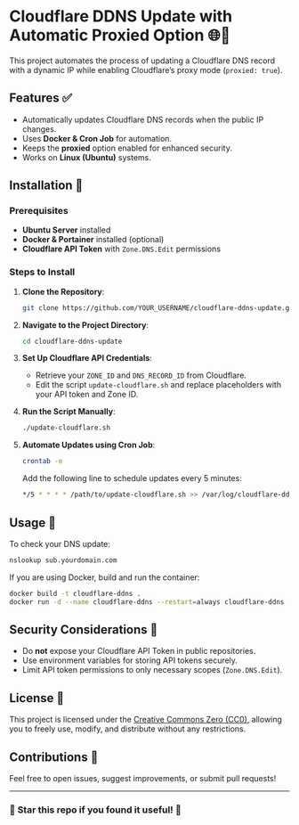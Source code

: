 # Cloudflare DDNS Update with Automatic Proxied Option 🌐🚀

This project automates the process of updating a Cloudflare DNS record with a dynamic IP while enabling Cloudflare’s proxy mode (`proxied: true`). 

## Features ✅
- Automatically updates Cloudflare DNS records when the public IP changes.
- Uses **Docker & Cron Job** for automation.
- Keeps the **proxied** option enabled for enhanced security.
- Works on **Linux (Ubuntu)** systems.

## Installation 🔧

### **Prerequisites**
- **Ubuntu Server** installed
- **Docker & Portainer** installed (optional)
- **Cloudflare API Token** with `Zone.DNS.Edit` permissions

### **Steps to Install**

1. **Clone the Repository**:
   ```bash
   git clone https://github.com/YOUR_USERNAME/cloudflare-ddns-update.git
   ```
2. **Navigate to the Project Directory**:
   ```bash
   cd cloudflare-ddns-update
   ```
3. **Set Up Cloudflare API Credentials**:
   - Retrieve your `ZONE_ID` and `DNS_RECORD_ID` from Cloudflare.
   - Edit the script `update-cloudflare.sh` and replace placeholders with your API token and Zone ID.

4. **Run the Script Manually**:
   ```bash
   ./update-cloudflare.sh
   ```

5. **Automate Updates using Cron Job**:
   ```bash
   crontab -e
   ```
   Add the following line to schedule updates every 5 minutes:
   ```bash
   */5 * * * * /path/to/update-cloudflare.sh >> /var/log/cloudflare-ddns.log 2>&1
   ```

## Usage 📌

To check your DNS update:
```bash
nslookup sub.yourdomain.com
```

If you are using Docker, build and run the container:
```bash
docker build -t cloudflare-ddns .
docker run -d --name cloudflare-ddns --restart=always cloudflare-ddns
```

## Security Considerations 🔐
- Do **not** expose your Cloudflare API Token in public repositories.
- Use environment variables for storing API tokens securely.
- Limit API token permissions to only necessary scopes (`Zone.DNS.Edit`).

## License 📜
This project is licensed under the [Creative Commons Zero (CC0)](LICENSE), allowing you to freely use, modify, and distribute without any restrictions.

## Contributions 🤝
Feel free to open issues, suggest improvements, or submit pull requests!

---

### 🌟 **Star this repo if you found it useful!** 🌟

